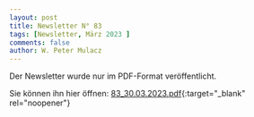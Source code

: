```yaml
---
layout: post
title: Newsletter N° 83
tags: [Newsletter, März 2023 ]
comments: false
author: W. Peter Mulacz
---
```


Der Newsletter wurde nur im PDF-Format veröffentlicht.

Sie können ihn hier öffnen: [83_30.03.2023.pdf](../assets/resources/83_30.03.2023.pdf){:target="_blank" rel="noopener"}